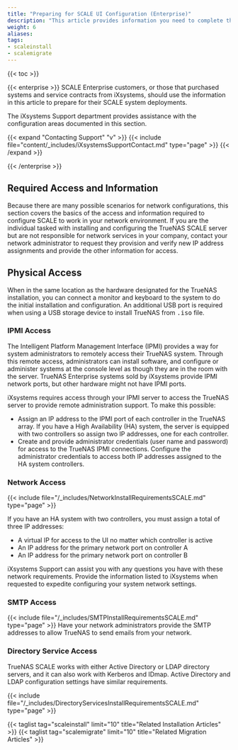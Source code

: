 ```yaml
---
title: "Preparing for SCALE UI Configuration (Enterprise)"
description: "This article provides information you need to complete the SCALE Enterprise configuration using the SCALE UI."
weight: 6
aliases:
tags:
- scaleinstall
- scalemigrate
---
```



{{< toc >}}

{{< enterprise >}}
SCALE Enterprise customers, or those that purchased systems and service contracts from iXsystems, should use the information in this article to prepare for their SCALE system deployments.

The iXsystems Support department provides assistance with the configuration areas documented in this section.

{{< expand "Contacting Support" "v" >}}
{{< include file="content/_includes/iXsystemsSupportContact.md" type="page" >}}
{{< /expand >}}

{{< /enterprise >}}

## Required Access and Information
Because there are many possible scenarios for network configurations, this section covers the basics of the access and information required to configure SCALE to work in your network environment.
If you are the individual tasked with installing and configuring the TrueNAS SCALE server but are not responsible for network services in your company, contact your network administrator to request they provision and verify new IP address assignments and provide the other information for access.

## Physical Access
When in the same location as the hardware designated for the TrueNAS installation, you can connect a monitor and keyboard to the system to do the initial installation and configuration.
An additional USB port is required when using a USB storage device to install TrueNAS from <kbd>.iso</kbd> file.

### IPMI Access
The Intelligent Platform Management Interface (IPMI) provides a way for system administrators to remotely access their TrueNAS system.
Through this remote access, administrators can install software, and configure or administer systems at the console level as though they are in the room with the server.
TrueNAS Enterprise systems sold by iXsystems provide IPMI network ports, but other hardware might not have IPMI ports.

iXsystems requires access through your IPMI server to access the TrueNAS server to provide remote administration support. 
To make this possible:

* Assign an IP address to the IPMI port of each controller in the TrueNAS array.
  If you have a High Availability (HA) system, the server is equipped with two controllers so assign two IP addresses, one for each controller.
* Create and provide administrator credentials (user name and password) for access to the TrueNAS IPMI connections. 
  Configure the administrator credentials to access both IP addresses assigned to the HA system controllers.

### Network Access
{{< include file="/_includes/NetworkInstallRequirementsSCALE.md" type="page" >}}

If you have an HA system with two controllers, you must assign a total of three IP addresses:
* A virtual IP for access to the UI no matter which controller is active
* An IP address for the primary network port on controller A
* An IP address for the primary network port on controller B

iXsystems Support can assist you with any questions you have with these network requirements.
Provide the information listed to iXsystems when requested to expedite configuring your system network settings.

### SMTP Access
{{< include file="/_includes/SMTPInstallRequirementsSCALE.md" type="page" >}}
Have your network administrators provide the SMTP addresses to allow TrueNAS to send emails from your network.

### Directory Service Access
TrueNAS SCALE works with either Active Directory or LDAP directory servers, and it can also work with Kerberos and IDmap.
Active Directory and LDAP configuration settings have similar requirements.

{{< include file="/_includes/DirectoryServicesInstallRequirementsSCALE.md" type="page" >}}


{{< taglist tag="scaleinstall" limit="10" title="Related Installation Articles" >}}
{{< taglist tag="scalemigrate" limit="10" title="Related Migration Articles" >}}
